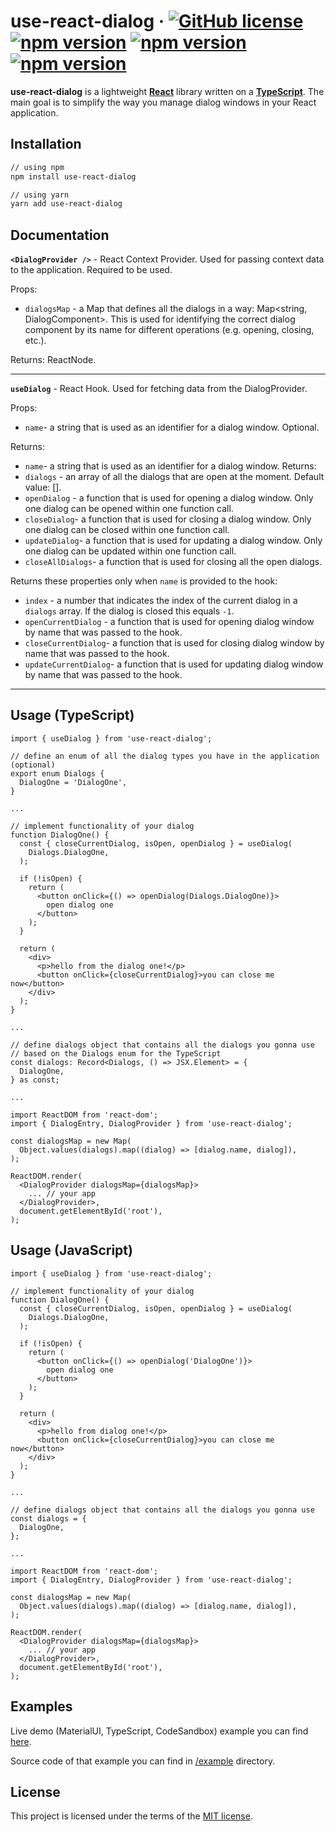 # use-react-dialog &middot; [![GitHub license](https://img.shields.io/badge/license-MIT-blue.svg)](https://github.com/facebook/react/blob/master/LICENSE) [![npm version](https://img.shields.io/npm/v/use-react-dialog.svg?style=flat)](https://www.npmjs.com/package/use-react-dialog) [![npm version](https://img.shields.io/bundlephobia/min/use-react-dialog)](https://www.npmjs.com/package/use-react-dialog) [![npm version](https://img.shields.io/bundlephobia/minzip/use-react-dialog)](https://www.npmjs.com/package/use-react-dialog)

**use-react-dialog** is a lightweight [**React**](https://reactjs.org/) library written on a [**TypeScript**](https://www.typescriptlang.org/). The main goal is to simplify the way you manage dialog windows in your React application.

## Installation

```bash
// using npm
npm install use-react-dialog

// using yarn
yarn add use-react-dialog
```

## Documentation

**`<DialogProvider />`** - React Context Provider. Used for passing context data to the application. Required to be used.

Props:

- `dialogsMap` - a Map that defines all the dialogs in a way: Map<string, DialogComponent>. This is used for identifying the correct dialog component by its name for different operations (e.g. opening, closing, etc.).

Returns: ReactNode.

---

**`useDialog`** - React Hook. Used for fetching data from the DialogProvider.

Props:

- `name`- a string that is used as an identifier for a dialog window. Optional.

Returns:

- `name`- a string that is used as an identifier for a dialog window.
  Returns:
- `dialogs` - an array of all the dialogs that are open at the moment. Default value: [].
- `openDialog` - a function that is used for opening a dialog window. Only one dialog can be opened within one function call.
- `closeDialog`- a function that is used for closing a dialog window. Only one dialog can be closed within one function call.
- `updateDialog`- a function that is used for updating a dialog window. Only one dialog can be updated within one function call.
- `closeAllDialogs`- a function that is used for closing all the open dialogs.

Returns these properties only when `name` is provided to the hook:

- `index` - a number that indicates the index of the current dialog in a `dialogs` array. If the dialog is closed this equals `-1`.
- `openCurrentDialog` - a function that is used for opening dialog window by name that was passed to the hook.
- `closeCurrentDialog`- a function that is used for closing dialog window by name that was passed to the hook.
- `updateCurrentDialog`- a function that is used for updating dialog window by name that was passed to the hook.

---

## Usage (TypeScript)

```tsx
import { useDialog } from 'use-react-dialog';

// define an enum of all the dialog types you have in the application (optional)
export enum Dialogs {
  DialogOne = 'DialogOne',
}

...

// implement functionality of your dialog
function DialogOne() {
  const { closeCurrentDialog, isOpen, openDialog } = useDialog(
    Dialogs.DialogOne,
  );

  if (!isOpen) {
    return (
      <button onClick={() => openDialog(Dialogs.DialogOne)}>
        open dialog one
      </button>
    );
  }

  return (
    <div>
      <p>hello from the dialog one!</p>
      <button onClick={closeCurrentDialog}>you can close me now</button>
    </div>
  );
}

...

// define dialogs object that contains all the dialogs you gonna use
// based on the Dialogs enum for the TypeScript
const dialogs: Record<Dialogs, () => JSX.Element> = {
  DialogOne,
} as const;

...

import ReactDOM from 'react-dom';
import { DialogEntry, DialogProvider } from 'use-react-dialog';

const dialogsMap = new Map(
  Object.values(dialogs).map((dialog) => [dialog.name, dialog]),
);

ReactDOM.render(
  <DialogProvider dialogsMap={dialogsMap}>
    ... // your app
  </DialogProvider>,
  document.getElementById('root'),
);
```

## Usage (JavaScript)

```tsx
import { useDialog } from 'use-react-dialog';

// implement functionality of your dialog
function DialogOne() {
  const { closeCurrentDialog, isOpen, openDialog } = useDialog(
    Dialogs.DialogOne,
  );

  if (!isOpen) {
    return (
      <button onClick={() => openDialog('DialogOne')}>
        open dialog one
      </button>
    );
  }

  return (
    <div>
      <p>hello from dialog one!</p>
      <button onClick={closeCurrentDialog}>you can close me now</button>
    </div>
  );
}

...

// define dialogs object that contains all the dialogs you gonna use
const dialogs = {
  DialogOne,
};

...

import ReactDOM from 'react-dom';
import { DialogEntry, DialogProvider } from 'use-react-dialog';

const dialogsMap = new Map(
  Object.values(dialogs).map((dialog) => [dialog.name, dialog]),
);

ReactDOM.render(
  <DialogProvider dialogsMap={dialogsMap}>
    ... // your app
  </DialogProvider>,
  document.getElementById('root'),
);
```

## Examples

Live demo (MaterialUI, TypeScript, CodeSandbox) example you can find [here](https://codesandbox.io/s/use-react-dialog-j9yq7).

Source code of that example you can find in [/example](/example) directory.

## License

This project is licensed under the terms of the [MIT license](/LICENSE).
